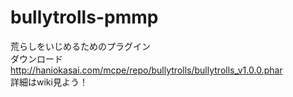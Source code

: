 # bullytrolls-pmmp
荒らしをいじめるためのプラグイン<br>
ダウンロード　http://haniokasai.com/mcpe/repo/bullytrolls/bullytrolls_v1.0.0.phar <br>
詳細はwiki見よう！
